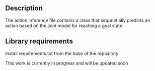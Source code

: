 ## Description
The action inference file contains a class that sequnetially predicts an action
based on the joint model for reaching a goal state

## Library requirements
Install requirements.txt from the base of the repositoty

This work is currently in progress and will be updated soon
